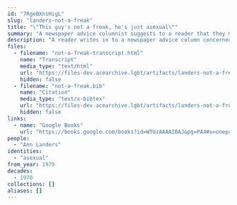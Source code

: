 ```yaml
---
id: "7RgeBXniHigL"
slug: "landers-not-a-freak"
title: "\"This guy's not a freak, he's just asexual\""
summary: "A newspaper advice columnist suggests to a reader that they might be asexual"
description: "A reader writes in to a newspaper advice column concerned about their lack of sexual experience, and the columnist reassures them that they are just asexual"
files:
  - filename: "not-a-freak-transcript.html"
    name: "Transcript"
    media_type: "text/html"
    url: "https://files-dev.acearchive.lgbt/artifacts/landers-not-a-freak/not-a-freak-transcript.html"
    hidden: false
  - filename: "not-a-freak.bib"
    name: "Citation"
    media_type: "text/x-bibtex"
    url: "https://files-dev.acearchive.lgbt/artifacts/landers-not-a-freak/not-a-freak.bib"
    hidden: false
links:
  - name: "Google Books"
    url: "https://books.google.com/books?id=WTUzAAAAIBAJ&pg=PA4#v=onepage&q&f=false"
people:
  - "Ann Landers"
identities:
  - "asexual"
from_year: 1979
decades:
  - 1970
collections: []
aliases: []
---
```


